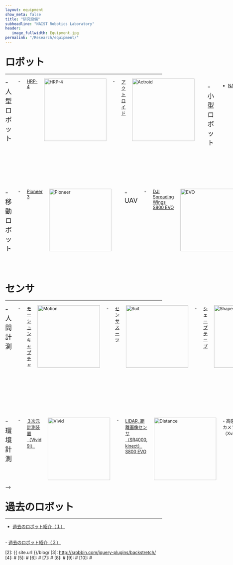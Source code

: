 ```yaml
---
layout: equipment
show_meta: false
title: "研究設備"
subheadline: "NAIST Robotics Laboratory"
header:
   image_fullwidth: Equipment.jpg
permalink: "/Research/equipment/"
---
```



## <span style="font-size: 150%">ロボット</span>
___

<div class="row">

<div class="medium-6 medium-push-6 columns" markdown="1">
<span style="font-size: 150%">- 人型ロボット</span>  
- <a href="{{ site.url }}{{ site.baseurl }}/Research/equipment/HRP-4/">HRP-4</a>  
<img src="{{ site.url }}{{ site.baseurl }}/images/hrp401.jpg" alt="HRP-4" style="width: 200px;" style="height: 200px;"/>  
- <a href="{{ site.url }}{{ site.baseurl }}/Research/equipment/Actroid/">アクトロイド</a>  
<img src="{{ site.url }}{{ site.baseurl }}/images/Actroid.jpg" alt="Actroid" style="width: 200px;" style="height: 200px;"/>  
<br/>

<span style="font-size: 150%">- 小型ロボット</span>  
- <a href="{{ site.url }}{{ site.baseurl }}/Research/equipment/NAO/">NAO</a>  
<img src="{{ site.url }}{{ site.baseurl }}/images/NAO.jpg" alt="NAO" style="width: 200px;" style="height: 200px;"/>  
- <a href="{{ site.url }}{{ site.baseurl }}/Research/equipment/Bioloid/">Bioloid</a>  
<img src="{{ site.url }}{{ site.baseurl }}/images/Bioloid.jpg" alt="Bioloid" style="width: 200px;" style="height: 200px;"/>  
- <a href="{{ site.url }}{{ site.baseurl }}/Research/equipment/KHR-2/">KHR-2</a>  
<img src="{{ site.url }}{{ site.baseurl }}/images/KHR-2.jpg" alt="KHR-2" style="width: 200px;" style="height: 200px;"/>  
- <a href="{{ site.url }}{{ site.baseurl }}/Research/equipment/LEGO/">LEGO Mindstorm</a>  
<img src="{{ site.url }}{{ site.baseurl }}/images/LEGO.jpg" alt="LEGO" style="width: 200px;" style="height: 200px;"/>  
<br/>

<span style="font-size: 150%">- マニピュレータハンド</span>  
- <a href="{{ site.url }}{{ site.baseurl }}/Research/equipment/KUKA/">KUKA LBR iiwa</a>  
<img src="{{ site.url }}{{ site.baseurl }}/images/KUKA.jpg" alt="KUKA" style="width: 200px;" style="height: 200px;"/>  
<!--
- <a href="{{ site.url }}{{ site.baseurl }}/Research/equipment/Finch/">Finch</a>  
<img src="{{ site.url }}{{ site.baseurl }}/images/Finch.jpg" alt="Finch" style="width: 200px;" style="height: 200px;"/>  
- <a href="{{ site.url }}{{ site.baseurl }}/Research/equipment/Rehand/">Rehand</a>  
<img src="{{ site.url }}{{ site.baseurl }}/images/Rehand.jpg" alt="Rehand" style="width: 200px;" style="height: 200px;"/>  
-->
</div>
<div class="medium-6 medium-pull-6 columns" markdown="1">
<span style="font-size: 150%">- 移動ロボット</span>  
- <a href="{{ site.url }}{{ site.baseurl }}/Research/equipment/Pioneer/">Pioneer 3</a>  
<img src="{{ site.url }}{{ site.baseurl }}/images/Pioneer.jpg" alt="Pioneer" style="width: 200px;" style="height: 200px;"/>  

<br/>
<span style="font-size: 150%">- UAV</span>  
- <a href="{{ site.url }}{{ site.baseurl }}/Research/equipment/EVO/">DJI Spreading Wings S800 EVO</a>  
<img src="{{ site.url }}{{ site.baseurl }}/images/EVO.jpg" alt="EVO" style="width: 200px;" style="height: 200px;"/>  

<br/>
<span style="font-size: 150%">- サービスロボット</span>  
- <a href="{{ site.url }}{{ site.baseurl }}/Research/equipment/HIRO">HIRO-NX</a>  
<img src="{{ site.url }}{{ site.baseurl }}/images/HIRO.jpg" alt="HIRO" style="width: 200px;" style="height: 200px;"/>  
- <a href="{{ site.url }}{{ site.baseurl }}/Research/equipment/Roomba/">Roomba + uArm</a>  
<img src="{{ site.url }}{{ site.baseurl }}/images/Roomba.jpg" alt="Roomba" style="width: 200px;" style="height: 200px;"/>   

<br/>
<span style="font-size: 150%">- アシストロボット</span>  
- <a href="{{ site.url }}{{ site.baseurl }}/Research/equipment/Assist">パワーアシストスーツ</a>  
<img src="{{ site.url }}{{ site.baseurl }}/images/Assist.jpg" alt="Assist" style="width: 200px;" style="height: 200px;"/>  

<br/>
<span style="font-size: 150%">- 産業用ロボット</span>  
- <a href="{{ site.url }}{{ site.baseurl }}/Research/equipment/Uniaxial">単軸ロボット</a>  
<img src="{{ site.url }}{{ site.baseurl }}/images/Uniaxial.jpg" alt="Uniaxial" style="width: 200px;" style="height: 200px;"/>  

</div><!-- /.medium-8.columns -->
</div><!-- /.row -->


## <span style="font-size: 150%">センサ</span>
___
<div class="row">


<div class="medium-6 medium-push-6 columns" markdown="1">
<span style="font-size: 150%">- 人間計測</span>  
- <a href="{{ site.url }}{{ site.baseurl }}/Research/equipment/Motion/">モーションキャプチャ</a>  
<img src="{{ site.url }}{{ site.baseurl }}/images/Motion.jpg" alt="Motion" style="width: 200px;" style="height: 200px;"/>  
- <a href="{{ site.url }}{{ site.baseurl }}/Research/equipment/Suit/">センサスーツ</a>  
<img src="{{ site.url }}{{ site.baseurl }}/images/Suit.jpg" alt="Suit" style="width: 200px;" style="height: 200px;"/>  
- <a href="{{ site.url }}{{ site.baseurl }}/Research/equipment/Shape/">シェープテープ</a>  
<img src="{{ site.url }}{{ site.baseurl }}/images/Shape.jpg" alt="Shape" style="width: 200px;" style="height: 200px;"/>  
- <a href="{{ site.url }}{{ site.baseurl }}/Research/equipment/Cyber/">サイバーグローブ</a>  
<img src="{{ site.url }}{{ site.baseurl }}/images/Cyber.jpg" alt="Cyber" style="width: 200px;" style="height: 200px;"/>  
- <a href="{{ site.url }}{{ site.baseurl }}/Research/equipment/Eye/">視線計測装置</a>  
<img src="{{ site.url }}{{ site.baseurl }}/images/Eye.jpg" alt="Eye" style="width: 200px;" style="height: 200px;"/>  
- <a href="{{ site.url }}{{ site.baseurl }}/Research/equipment/Myoelect/">筋電計測装置</a>  
<img src="{{ site.url }}{{ site.baseurl }}/images/Myoelect.jpg" alt="Myoelect" style="width: 200px;" style="height: 200px;"/>  
- <a href="{{ site.url }}{{ site.baseurl }}/Research/equipment/Brain/">脳波血流計計</a>  
<img src="{{ site.url }}{{ site.baseurl }}/images/Brain.jpg" alt="Brain" style="width: 200px;" style="height: 200px;"/>  
- <a href="{{ site.url }}{{ site.baseurl }}/Research/equipment/Magne/">磁気式３次元位置計測装置位置計測装置</a>  
<img src="{{ site.url }}{{ site.baseurl }}/images/Magne.jpg" alt="Magne" style="width: 200px;" style="height: 200px;"/>  
- <a href="{{ site.url }}{{ site.baseurl }}/Research/equipment/Distribution/">分布圧センサ</a>  
<img src="{{ site.url }}{{ site.baseurl }}/images/Distribution.jpg" alt="Distribution" style="width: 200px;" style="height: 200px;"/>  
</div>
<div class="medium-6 medium-pull-6 columns" markdown="1">
<span style="font-size: 150%">- 環境計測</span>  
- <a href="{{ site.url }}{{ site.baseurl }}/Research/equipment/Vivid/">３次元計測装置（Vivid 9i）</a>  
<img src="{{ site.url }}{{ site.baseurl }}/images/Vivid.jpg" alt="Vivid" style="width: 200px;" style="height: 200px;"/>  
- <a href="{{ site.url }}{{ site.baseurl }}/Research/equipment/Distance/">LIDAR, 距離画像センサ（SR4000, kinect） S800 EVO</a>  
<img src="{{ site.url }}{{ site.baseurl }}/images/Distance.jpg" alt="Distance" style="width: 200px;" style="height: 200px;"/>    
- 高感度カメラ（Xviii）  
<img src="{{ site.url }}{{ site.baseurl }}/images/Xviii.jpg" alt="Xviii" style="width: 200px;" style="height: 200px;"/>  
- <a href="{{ site.url }}{{ site.baseurl }}/Research/equipment/LADYBUG3/">全方位カメラ（LADYBUG3）</a>  
<img src="{{ site.url }}{{ site.baseurl }}/images/LADYBUG3.jpg" alt="LADYBUG3" style="width: 200px;" style="height: 200px;"/>  
- <a href="{{ site.url }}{{ site.baseurl }}/Research/equipment/Total/">Total Station</a>  
<img src="{{ site.url }}{{ site.baseurl }}/images/Total.jpg" alt="Total" style="width: 200px;" style="height: 200px;"/>  

<br/>
<span style="font-size: 150%">- 内界センサ</span>  
- <a href="{{ site.url }}{{ site.baseurl }}/Research/equipment/GPS/">GPS,ジャイロ</a>  
<img src="{{ site.url }}{{ site.baseurl }}/images/GPS.jpg" alt="GPS" style="width: 200px;" style="height: 200px;"/>  
- <a href="{{ site.url }}{{ site.baseurl }}/Research/equipment/Power/">力センサ</a>  
<img src="{{ site.url }}{{ site.baseurl }}/images/Power.jpg" alt="Power" style="width: 200px;" style="height: 200px;"/>  

</div><!-- /.medium-8.columns -->

</div><!-- /.row -->

<!--
## <span style="font-size: 150%">実験施設</span>
___

<div class="row">

- <a href="{{ site.url }}{{ site.baseurl }}/Research/equipment/Room/">環境地図・人情報計測のための実験ルーム</a>  
<img src="{{ site.url }}{{ site.baseurl }}/images/Room.jpg" alt="Room" style="width: 200px;" style="height: 200px;"/>  
<br/>
- <a href="{{ site.url }}{{ site.baseurl }}/Research/equipment/Printer/">3次元プリンタ（ディメンジョン）</a>  
<img src="{{ site.url }}{{ site.baseurl }}/images/Printer.jpg" alt="Printer" style="width: 200px;" style="height: 200px;"/>  


</div><!-- /.row -->
-->

## <span style="font-size: 150%">過去のロボット</span>
___

<div class="row">


- <a href="{{ site.url }}{{ site.baseurl }}/Research/equipment/PastRobot_1/">過去のロボット紹介（１）</a>  
<br/>
- <a href="{{ site.url }}{{ site.baseurl }}/Research/equipment/PastRobot_2/">過去のロボット紹介（２）</a>   


</div><!-- /.row -->

 [1]: http://kramdown.gettalong.org/converter/html.html#toc
 [2]: {{ site.url }}/blog/
 [3]: http://srobbin.com/jquery-plugins/backstretch/
 [4]: #
 [5]: #
 [6]: #
 [7]: #
 [8]: #
 [9]: #
 [10]: #
